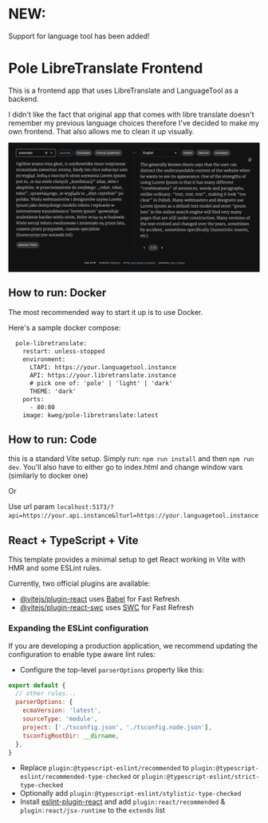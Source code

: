 # NEW:

Support for language tool has been added!

# Pole LibreTranslate Frontend

This is a frontend app that uses LibreTranslate and LanguageTool as a backend.

I didn't like the fact that original app that comes with libre translate doesn't remember my previous language choices therefore I've decided to make my own frontend. That also allows me to clean it up visually.

<p align="center">
  <img src="docs/screenshot.png" alt="pole_translate" align="center">
</p>

## How to run: Docker

The most recommended way to start it up is to use Docker.

Here's a sample docker compose:

```
  pole-libretranslate:
    restart: unless-stopped
    environment:
      LTAPI: https://your.languagetool.instance
      API: https://your.libretranslate.instance
      # pick one of: 'pole' | 'light' | 'dark' 
      THEME: 'dark'
    ports:
      - 80:80
    image: kweg/pole-libretranslate:latest
```

## How to run: Code

this is a standard Vite setup. Simply run: `npm run install` and then `npm run dev`. You'll also have to either go to index.html and change window vars (similarly to docker one)

Or

Use url param `localhost:5173/?api=https://your.api.instance&lturl=https://your.languagetool.instance`

## React + TypeScript + Vite

This template provides a minimal setup to get React working in Vite with HMR and some ESLint rules.

Currently, two official plugins are available:

- [@vitejs/plugin-react](https://github.com/vitejs/vite-plugin-react/blob/main/packages/plugin-react/README.md) uses [Babel](https://babeljs.io/) for Fast Refresh
- [@vitejs/plugin-react-swc](https://github.com/vitejs/vite-plugin-react-swc) uses [SWC](https://swc.rs/) for Fast Refresh

### Expanding the ESLint configuration

If you are developing a production application, we recommend updating the configuration to enable type aware lint rules:

- Configure the top-level `parserOptions` property like this:

```js
export default {
  // other rules...
  parserOptions: {
    ecmaVersion: 'latest',
    sourceType: 'module',
    project: ['./tsconfig.json', './tsconfig.node.json'],
    tsconfigRootDir: __dirname,
  },
}
```

- Replace `plugin:@typescript-eslint/recommended` to `plugin:@typescript-eslint/recommended-type-checked` or `plugin:@typescript-eslint/strict-type-checked`
- Optionally add `plugin:@typescript-eslint/stylistic-type-checked`
- Install [eslint-plugin-react](https://github.com/jsx-eslint/eslint-plugin-react) and add `plugin:react/recommended` & `plugin:react/jsx-runtime` to the `extends` list

